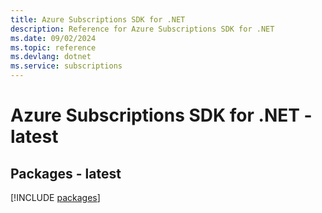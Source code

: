 ```yaml
---
title: Azure Subscriptions SDK for .NET
description: Reference for Azure Subscriptions SDK for .NET
ms.date: 09/02/2024
ms.topic: reference
ms.devlang: dotnet
ms.service: subscriptions
---
```

# Azure Subscriptions SDK for .NET - latest
## Packages - latest
[!INCLUDE [packages](subscriptions-index.md)]
